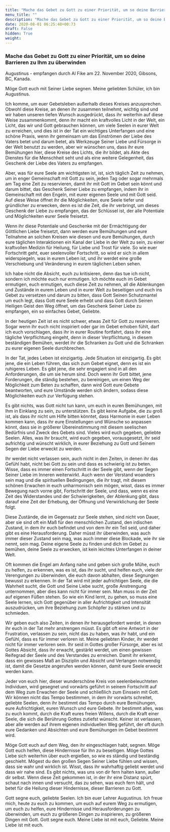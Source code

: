 ```yaml
---
title: "Mache das Gebet zu Gott zu einer Priorität, um so deine Barrieren zu Ihm zu überwinden"
menu_title: ""
description: "Mache das Gebet zu Gott zu einer Priorität, um so deine Barrieren zu Ihm zu überwinden"
date: 2020-08-01 06:25:48+00:73
draft: False
hidden: True
weight:
---
```

### Mache das Gebet zu Gott zu einer Priorität, um so deine Barrieren zu Ihm zu überwinden

Augustinus - empfangen durch Al Fike am 22. November 2020, Gibsons, BC, Kanada.

Möge Gott euch mit Seiner Liebe segnen. Meine geliebten Schüler, ich bin Augustinus.

Ich komme, um euer Gebetsleben außerhalb dieses Kreises anzusprechen. Obwohl diese Kreise, an denen ihr zusammen teilnehmt, wichtig sind und wir haben unseren tiefen Wunsch ausgedrückt, dass ihr weiterhin auf diese Weise zusammenkommt, denn ihr macht ein kraftvolles Licht in der Welt, ein Licht, das wir und Gott gebrauchen können, um viele Seelen in eurer Welt zu erreichen, und dies ist in der Tat ein wichtiges Unterfangen und eine schöne Praxis, wenn ihr gemeinsam um das Einströmen der Liebe des Vaters betet und darum betet, als Werkzeuge Seiner Liebe und Fürsorge in der Welt benutzt zu werden, aber wir wünschen uns, dass ihr eure Bemühungen hier, diese Kreise des Lichts, die ihr bildet, als Akte des Dienstes für die Menschheit seht und als eine weitere Gelegenheit, das Geschenk der Liebe des Vaters zu empfangen.

Aber, was für eure Seele am wichtigsten ist, ist, sich täglich Zeit zu nehmen, um in enger Gemeinschaft mit Gott zu sein, jeden Tag oder sogar mehrmals am Tag eine Zeit zu reservieren, damit ihr mit Gott im Gebet sein könnt und darum bittet, das Geschenk Seiner Liebe zu empfangen, indem ihr in Gemeinschaft mit den Engeln, mit eurer eigenen Seele und mit Gott seid. Auf diese Weise öffnet ihr die Möglichkeiten, eure Seele tiefer und gründlicher zu erwecken, denn es ist die Zeit, die ihr verbringt, um dieses Geschenk der Liebe zu empfangen, das der Schlüssel ist, der alle Potentiale und Möglichkeiten eurer Seele freisetzt.

Wenn ihr diese Potentiale und Geschenke mit der Ermächtigung der Göttlichen Liebe freisetzt, dann werden eure Bemühungen und eure Teilnahme an solchen Kreisen wie diesen und eure Bemühungen, durch eure täglichen Interaktionen ein Kanal der Liebe in der Welt zu sein, zu einer kraftvollen Medizin für Heilung, für Liebe und Trost für viele. So wie euer Fortschritt geht, euer seelenvoller Fortschritt, so wird er sich in allem widerspiegeln, was in eurem Leben ist, und ihr werdet eine große Verschiebung und Veränderung in eurem täglichen Leben sehen.

Ich habe nicht die Absicht, euch zu kritisieren, denn das tue ich nicht, sondern ich möchte euch nur ermutigen. Ich möchte euch im Gebet ermutigen, euch ermutigen, euch diese Zeit zu nehmen, all die Ablenkungen und Zustände in eurem Leben und in eurer Welt zu beseitigen und euch ins Gebet zu versetzen und darum zu bitten, dass Gott Seinen Schutzmantel um euch legt, dass Gott eure Seele erhebt und dass Gott durch Seinen Heiligen Geist den Weg öffnet, um das Geschenk Seiner Liebe zu empfangen, ein so einfaches Gebet, Geliebte.

In der heutigen Zeit ist es nicht schwer, etwas Zeit für Gott zu reservieren. Sogar wenn ihr euch nicht inspiriert oder gar im Gebet erhoben fühlt, darf ich euch vorschlagen, dass ihr in eurer Routine fortfahrt, dass ihr eine tägliche Verpflichtung eingeht, denn in dieser Verpflichtung, in diesem beständigen Bemühen, werdet ihr die Schranken zu Gott und die Schranken zu eurer eigenen Seele durchbrechen.

In der Tat, jedes Leben ist einzigartig. Jede Situation ist einzigartig. Es gibt jene, die ein Leben führen, das sich zum Gebet eignet, denn es ist ein ruhigeres Leben. Es gibt jene, die sehr engagiert sind in all den Anforderungen, die um sie herum sind.  Doch wenn ihr Gott bittet, jene Forderungen, die ständig bestehen, zu bereinigen, um einen Weg der Möglichkeit zum Beten zu schaffen, dann wird Gott eure Gebete beantworten, und eure Umstände werden sich ändern, sodass diese Möglichkeiten euch zur Verfügung stehen.

Es gibt nichts, was Gott nicht tun kann, um euch in euren Bemühungen, mit Ihm in Einklang zu sein, zu unterstützen. Es gibt keine Aufgabe, die zu groß ist, als dass ihr nicht um Hilfe bitten könntet, dass Harmonie in euer Leben kommen kann, dass ihr eure Einstellungen und Wünsche so anpassen könnt, dass sie in größerer Übereinstimmung mit diesem seelischen Bedürfnis und Zweck des Gebets sind. Vieles wird euch gegeben, geliebte Seelen. Alles, was ihr braucht, wird euch gegeben, vorausgesetzt, ihr seid aufrichtig und wünscht wirklich, in eurer Beziehung zu Gott und Seinem Segen der Liebe erweckt zu werden.

Ihr werdet nicht verlassen sein, auch nicht in den Zeiten, in denen ihr das Gefühl habt, nicht bei Gott zu sein und dass es schwierig ist zu beten. Wisse, dass es immer einen Fortschritt in der Seele gibt, wenn der Segen Seiner Liebe im Inneren weiterwirkt. Auch wenn der Verstand woanders sein mag und die spirituellen Bedingungen, die ihr tragt, mit diesem schönen Erwachen in euch unharmonisch sein mögen, wisst, dass es immer Bewegung nach vorne gibt, Fortschritt der Seele, und dass, wenn es eine Zeit des Widerstandes und der Schwierigkeiten, der Ablenkung gibt, dass darauf eine Zeit der Erhebung, der Öffnung und Verwirklichung der Seele folgt.

Diese Zustände, die im Gegensatz zur Seele stehen, sind nicht von Dauer, aber sie sind oft ein Maß für den menschlichen Zustand, den irdischen Zustand, in dem ihr euch befindet und von dem ihr ein Teil seid, und daher gibt es eine Herausforderung. Daher müsst ihr überwinden, was auch immer dieser Zustand sein mag, was auch immer diese Blockade, wie ihr sie nennt, sein mag. Deine eigene Seele zu finden und dich im Gebet zu bemühen, deine Seele zu erwecken, ist kein leichtes Unterfangen in deiner Welt.

Oft kommen die Engel am Anfang nahe und geben sich große Mühe, euch zu helfen, zu erkennen, was es ist, das ihr sucht, und helfen euch, viele der Verengungen zu überwinden, die euch davon abhalten, diese Segnungen bewusst zu erkennen. In der Tat wird mit jeder aufrichtigen Seele, die die Wahrheit sucht, die Gott und Seine Liebe sucht, große Anstrengung unternommen, aber dies kann nicht für immer sein. Man muss in der Zeit auf eigenen Füßen stehen. So wie ein Kind lernt, zu gehen, so muss eine Seele lernen, sich Gott gegenüber in aller Aufrichtigkeit und Intensität auszudrücken, um ihre Beziehung zum Schöpfer zu stärken und zu schmieden.

Wir geben euch also Zeiten, in denen ihr herausgefordert werdet, in denen ihr euch in der Tat mehr anstrengen müsst. Es gibt oft eine Antwort in der Frustration, verlassen zu sein, nicht das zu haben, was ihr habt, und ein Gefühl, dass es für immer verloren ist. Meine geliebten Kinder, ihr werdet nicht für immer verloren sein. Ihr seid in Gottes großer Fürsorge, aber es ist Gottes Absicht, dass ihr erwacht, gestärkt werdet, um einen gewissen Reifegrad der Seele und des Verstandes zu erreichen. Damit ihr erkennt, dass ein gewisses Maß an Disziplin und Absicht und Verlangen notwendig ist, damit die Gesetze angerufen werden können, damit eure Seele erweckt werden kann.

Jeder von euch hier, dieser wunderschöne Kreis von seelenbeleuchteten Individuen, wird gesegnet und vorwärts geführt in seinem Fortschritt auf dem Weg zum Erwachen der Seele und schließlich zum Einssein mit Gott. Wir können nicht das Tempo bestimmen, in dem ihr vorwärts schreitet, geliebte Seelen, denn ihr bestimmt das Tempo durch eure Bemühungen, eure Aufrichtigkeit, euren Wunsch und eure Gebete. Ihr bestimmt alles, was zu euch kommt, durch die Kraft eures freien Willens, durch die Kraft einer Seele, die sich die Berührung Gottes zutiefst wünscht. Keiner ist verlassen, aber alle werden auf ihrem eigenen individuellen Weg geführt, der oft durch eure Gedanken und Absichten und eure Bemühungen im Gebet bestimmt wird.

Möge Gott euch auf dem Weg, den ihr eingeschlagen habt, segnen. Möge Gott euch helfen, diese Hindernisse für Ihn zu beseitigen. Möge Gottes Liebe sich weiterhin über euch ergießen, so wie es ständig und beständig geschieht. Mögest du den großen Segen Seiner Liebe fühlen und wissen, dass sie wahr und wirklich ist. Wisst, dass ihr wahrhaftig geliebt werdet und dass wir nahe sind. Es gibt nichts, was uns von dir fern halten kann, außer dir selbst. Wenn diese Zeit gekommen ist, in der ihr eine Distanz spürt, schaut nach innen und versucht, das zu sehen, was euch fern hält, und betet für die Heilung dieser Hindernisse, dieser Barrieren zu Gott.

Gott segne euch, geliebte Seelen. Ich bin euer Lehrer Augustinus. Ich freue mich, heute zu euch zu kommen, um euch auf eurem Weg zu ermutigen, um euch zu helfen, eure Hindernisse und Herausforderungen zu überwinden, um euch zu größeren Dingen zu inspirieren, zu größeren Dingen mit Gott. Gott segne euch. Meine Liebe ist mit euch, Geliebte. Meine Liebe ist mit euch.  
